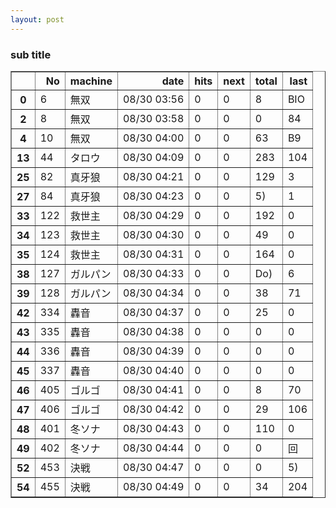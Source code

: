 ```yaml
---
layout: post
---
```


### sub title

<table border="1" class="dataframe">
  <thead>
    <tr style="text-align: right;">
      <th></th>
      <th>No</th>
      <th>machine</th>
      <th>date</th>
      <th>hits</th>
      <th>next</th>
      <th>total</th>
      <th>last</th>
    </tr>
  </thead>
  <tbody>
    <tr>
      <th>0</th>
      <td>6</td>
      <td>無双</td>
      <td>08/30 03:56</td>
      <td>0</td>
      <td>0</td>
      <td>8</td>
      <td>BIO</td>
    </tr>
    <tr>
      <th>2</th>
      <td>8</td>
      <td>無双</td>
      <td>08/30 03:58</td>
      <td>0</td>
      <td>0</td>
      <td>0</td>
      <td>84</td>
    </tr>
    <tr>
      <th>4</th>
      <td>10</td>
      <td>無双</td>
      <td>08/30 04:00</td>
      <td>0</td>
      <td>0</td>
      <td>63</td>
      <td>B9</td>
    </tr>
    <tr>
      <th>13</th>
      <td>44</td>
      <td>タロウ</td>
      <td>08/30 04:09</td>
      <td>0</td>
      <td>0</td>
      <td>283</td>
      <td>104</td>
    </tr>
    <tr>
      <th>25</th>
      <td>82</td>
      <td>真牙狼</td>
      <td>08/30 04:21</td>
      <td>0</td>
      <td>0</td>
      <td>129</td>
      <td>3</td>
    </tr>
    <tr>
      <th>27</th>
      <td>84</td>
      <td>真牙狼</td>
      <td>08/30 04:23</td>
      <td>0</td>
      <td>0</td>
      <td>5)</td>
      <td>1</td>
    </tr>
    <tr>
      <th>33</th>
      <td>122</td>
      <td>救世主</td>
      <td>08/30 04:29</td>
      <td>0</td>
      <td>0</td>
      <td>192</td>
      <td>0</td>
    </tr>
    <tr>
      <th>34</th>
      <td>123</td>
      <td>救世主</td>
      <td>08/30 04:30</td>
      <td>0</td>
      <td>0</td>
      <td>49</td>
      <td>0</td>
    </tr>
    <tr>
      <th>35</th>
      <td>124</td>
      <td>救世主</td>
      <td>08/30 04:31</td>
      <td>0</td>
      <td>0</td>
      <td>164</td>
      <td>0</td>
    </tr>
    <tr>
      <th>38</th>
      <td>127</td>
      <td>ガルパン</td>
      <td>08/30 04:33</td>
      <td>0</td>
      <td>0</td>
      <td>Do)</td>
      <td>6</td>
    </tr>
    <tr>
      <th>39</th>
      <td>128</td>
      <td>ガルパン</td>
      <td>08/30 04:34</td>
      <td>0</td>
      <td>0</td>
      <td>38</td>
      <td>71</td>
    </tr>
    <tr>
      <th>42</th>
      <td>334</td>
      <td>轟音</td>
      <td>08/30 04:37</td>
      <td>0</td>
      <td>0</td>
      <td>25</td>
      <td>0</td>
    </tr>
    <tr>
      <th>43</th>
      <td>335</td>
      <td>轟音</td>
      <td>08/30 04:38</td>
      <td>0</td>
      <td>0</td>
      <td>0</td>
      <td>0</td>
    </tr>
    <tr>
      <th>44</th>
      <td>336</td>
      <td>轟音</td>
      <td>08/30 04:39</td>
      <td>0</td>
      <td>0</td>
      <td>0</td>
      <td>0</td>
    </tr>
    <tr>
      <th>45</th>
      <td>337</td>
      <td>轟音</td>
      <td>08/30 04:40</td>
      <td>0</td>
      <td>0</td>
      <td>0</td>
      <td>0</td>
    </tr>
    <tr>
      <th>46</th>
      <td>405</td>
      <td>ゴルゴ</td>
      <td>08/30 04:41</td>
      <td>0</td>
      <td>0</td>
      <td>8</td>
      <td>70</td>
    </tr>
    <tr>
      <th>47</th>
      <td>406</td>
      <td>ゴルゴ</td>
      <td>08/30 04:42</td>
      <td>0</td>
      <td>0</td>
      <td>29</td>
      <td>106</td>
    </tr>
    <tr>
      <th>48</th>
      <td>401</td>
      <td>冬ソナ</td>
      <td>08/30 04:43</td>
      <td>0</td>
      <td>0</td>
      <td>110</td>
      <td>0</td>
    </tr>
    <tr>
      <th>49</th>
      <td>402</td>
      <td>冬ソナ</td>
      <td>08/30 04:44</td>
      <td>0</td>
      <td>0</td>
      <td>0</td>
      <td>回</td>
    </tr>
    <tr>
      <th>52</th>
      <td>453</td>
      <td>決戦</td>
      <td>08/30 04:47</td>
      <td>0</td>
      <td>0</td>
      <td>0</td>
      <td>5)</td>
    </tr>
    <tr>
      <th>54</th>
      <td>455</td>
      <td>決戦</td>
      <td>08/30 04:49</td>
      <td>0</td>
      <td>0</td>
      <td>34</td>
      <td>204</td>
    </tr>
  </tbody>
</table>

